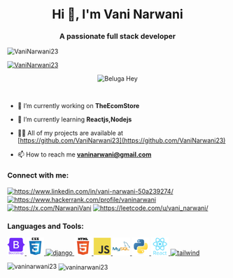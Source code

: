 <h1 align="center">Hi 👋, I'm Vani Narwani</h1>
<h3 align="center">A passionate full stack developer</h3>
<p align="left"> <img src="https://komarev.com/ghpvc/?username=VaniNarwani23&label=Profile%20views&color=0e75b6&style=flat" alt="VaniNarwani23
" /> </p>

<p align="left"> <a href="https://github.com/ryo-ma/github-profile-trophy"><img src="https://github-profile-trophy.vercel.app/?username=VaniNarwani23" alt="VaniNarwani23" /></a> </p>

<div align="center">
  <img src="https://github.com/user-attachments/assets/1215966e-f2da-4782-9c1f-1c275d37ca5d" alt="Beluga Hey" width="500">
</div>




<p align="left"> <a href="https://twitter.com/" target="blank"><img src="https://img.shields.io/twitter/follow/?logo=twitter&style=for-the-badge" alt="" /></a> </p>

- 🔭 I’m currently working on **TheEcomStore**

- 🌱 I’m currently learning **Reactjs,Nodejs**

- 👨‍💻 All of my projects are available at [https://github.com/VaniNarwani23](https://github.com/VaniNarwani23)

- 📫 How to reach me **vaninarwani@gmail.com**

<h3 align="left">Connect with me:</h3>
<p align="left">
<a href="https://linkedin.com/in/https://www.linkedin.com/in/vani-narwani-50a239274/" target="blank"><img align="center" src="https://raw.githubusercontent.com/rahuldkjain/github-profile-readme-generator/master/src/images/icons/Social/linked-in-alt.svg" alt="https://www.linkedin.com/in/vani-narwani-50a239274/" height="30" width="40" /></a>
<a href="https://www.hackerrank.com/https://www.hackerrank.com/profile/vaninarwani" target="blank"><img align="center" src="https://raw.githubusercontent.com/rahuldkjain/github-profile-readme-generator/master/src/images/icons/Social/hackerrank.svg" alt="https://www.hackerrank.com/profile/vaninarwani" height="30" width="40" /></a>
<a href="https://www.Twitter.com/https://x.com/NarwaniVani" target="blank"><img align="center" src="https://raw.githubusercontent.com/rahuldkjain/github-profile-readme-generator/master/src/images/icons/Social/Twitter.svg" alt="https://x.com/NarwaniVani" height="30" width="40" /></a>
<a href="https://www.leetcode.com/https://leetcode.com/u/vani_narwani/" target="blank"><img align="center" src="https://raw.githubusercontent.com/rahuldkjain/github-profile-readme-generator/master/src/images/icons/Social/leet-code.svg" alt="https://leetcode.com/u/vani_narwani/" height="30" width="40" /></a>
</p>

<h3 align="left">Languages and Tools:</h3>
<p align="left"> <a href="https://getbootstrap.com" target="_blank" rel="noreferrer"> <img src="https://raw.githubusercontent.com/devicons/devicon/master/icons/bootstrap/bootstrap-plain-wordmark.svg" alt="bootstrap" width="40" height="40"/> </a> <a href="https://www.w3schools.com/css/" target="_blank" rel="noreferrer"> <img src="https://raw.githubusercontent.com/devicons/devicon/master/icons/css3/css3-original-wordmark.svg" alt="css3" width="40" height="40"/> </a> <a href="https://www.djangoproject.com/" target="_blank" rel="noreferrer"> <img src="https://cdn.worldvectorlogo.com/logos/django.svg" alt="django" width="40" height="40"/> </a> <a href="https://www.w3.org/html/" target="_blank" rel="noreferrer"> <img src="https://raw.githubusercontent.com/devicons/devicon/master/icons/html5/html5-original-wordmark.svg" alt="html5" width="40" height="40"/> </a> <a href="https://developer.mozilla.org/en-US/docs/Web/JavaScript" target="_blank" rel="noreferrer"> <img src="https://raw.githubusercontent.com/devicons/devicon/master/icons/javascript/javascript-original.svg" alt="javascript" width="40" height="40"/> </a> <a href="https://www.mysql.com/" target="_blank" rel="noreferrer"> <img src="https://raw.githubusercontent.com/devicons/devicon/master/icons/mysql/mysql-original-wordmark.svg" alt="mysql" width="40" height="40"/> </a> <a href="https://www.python.org" target="_blank" rel="noreferrer"> <img src="https://raw.githubusercontent.com/devicons/devicon/master/icons/python/python-original.svg" alt="python" width="40" height="40"/> </a> <a href="https://reactjs.org/" target="_blank" rel="noreferrer"> <img src="https://raw.githubusercontent.com/devicons/devicon/master/icons/react/react-original-wordmark.svg" alt="react" width="40" height="40"/> </a> <a href="https://tailwindcss.com/" target="_blank" rel="noreferrer"> <img src="https://www.vectorlogo.zone/logos/tailwindcss/tailwindcss-icon.svg" alt="tailwind" width="40" height="40"/> </a> </p>

<p><img align="left" src="https://github-readme-stats.vercel.app/api/top-langs?username=vaninarwani23&show_icons=true&locale=en&layout=compact" alt="vaninarwani23" /></p>

<p>&nbsp;<img align="center" src="https://github-readme-stats.vercel.app/api?username=vaninarwani23&show_icons=true&locale=en" alt="vaninarwani23" /></p>


